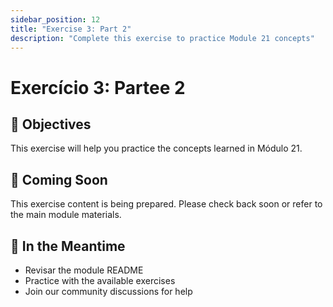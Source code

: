 ```yaml
---
sidebar_position: 12
title: "Exercise 3: Part 2"
description: "Complete this exercise to practice Module 21 concepts"
---
```


# Exercício 3: Partee 2

## 🎯 Objectives

This exercise will help you practice the concepts learned in Módulo 21.

## 📝 Coming Soon

This exercise content is being prepared. Please check back soon or refer to the main module materials.

## 🚀 In the Meantime

- Revisar the module README
- Practice with the available exercises
- Join our community discussions for help
